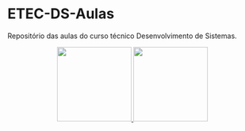 # ETEC-DS-Aulas
Repositório das aulas do curso técnico Desenvolvimento de Sistemas.


<div align="center">
<a href="https://github.com/Major2571">
<img height="150em" src="https://github-readme-stats.vercel.app/api?username=Major2571&show_icons=true&theme=tokyonight&include_all_commits=true&count_private=true"/>
<img height="150em" src="https://github-readme-stats.vercel.app/api/top-langs/?username=Major2571&layout=compact&langs_count=7&theme=tokyonight"/>
</div>
